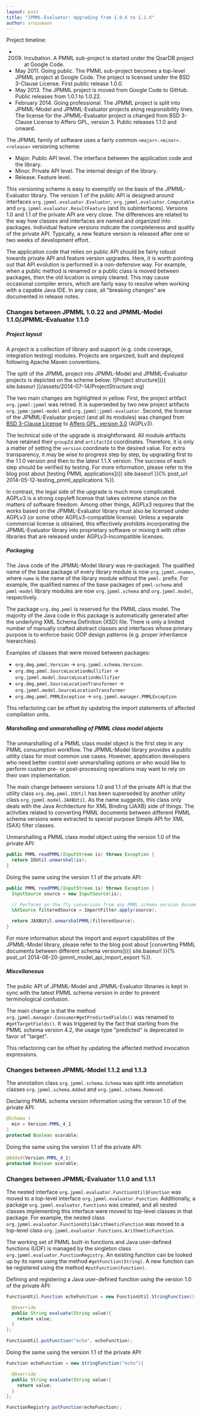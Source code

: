 ```yaml
---
layout: post
title: "JPMML-Evaluator: Upgrading from 1.0.X to 1.1.X"
author: vruusmann
---
```


Project timeline:

* 2009. Incubation. A PMML sub-project is started under the QsarDB project at Google Code.
* May 2011. Going public. The PMML sub-project becomes a top-level JPMML project at Google Code. The project is licensed under the BSD 3-Clause License. First public release 1.0.0.
* May 2013. The JPMML project is moved from Google Code to GitHub. Public releases from 1.0.1 to 1.0.22.
* February 2014. Going professional. The JPMML project is split into JPMML-Model and JPMML-Evaluator projects along responsibility lines. The license for the JPMML-Evaluator project is changed from BSD 3-Clause License to Affero GPL, version 3. Public releases 1.1.0 and onward.

The JPMML family of software uses a fairly common `<major>.<minor>.<release>` versioning scheme:

* Major. Public API level. The interface between the application code and the library.
* Minor. Private API level. The internal design of the library.
* Release. Feature level.

This versioning scheme is easy to exemplify on the basis of the JPMML-Evaluator library. The version 1 of the public API is designed around interfaces `org.jpmml.evaluator.Evaluator`, `org.jpmml.evaluator.Computable` and `org.jpmml.evaluator.ResultFeature` (and its subinterfaces). Versions 1.0 and 1.1 of the private API are very close. The differences are related to the way how classes and interfaces are named and organized into packages. Individual feature versions indicate the completeness and quality of the private API. Typically, a new feature version is released after one or two weeks of development effort.

The application code that relies on public API should be fairly robust towards private API and feature version upgrades. Here, it is worth pointing out that API evolution is performed in a non-defensive way. For example, when a public method is renamed or a public class is moved between packages, then the old location is simply cleared. This may cause occasional compiler errors, which are fairly easy to resolve when working with a capable Java IDE. In any case, all "breaking changes" are documented in release notes.

### Changes between JPMML 1.0.22 and JPMML-Model 1.1.0/JPMML-Evaluator 1.1.0 ###

##### Project layout #####

A project is a collection of library and support (e.g. code coverage, integration testing) modules. Projects are organized, built and deployed following Apache Maven conventions.

The split of the JPMML project into JPMML-Model and JPMML-Evaluator projects is depicted on the scheme below:
![Project structure]({{ site.baseurl }}/assets/2014-07-14/ProjectStructure.svg)

The two main changes are highlighted in yellow. First, the project artifact `org.jpmml:jpmml` was retired. It is superseded by two new project artifacts `org.jpmm:jpmml-model` and `org.jpmml:jpmml-evaluator`. Second, the license of the JPMML-Evaluator project (and all its modules) was changed from [BSD 3-Clause License](https://opensource.org/licenses/BSD-3-Clause) to [Affero GPL, version 3.0](https://www.gnu.org/licenses/agpl-3.0.html) (AGPLv3).

The technical side of the upgrade is straightforward. All module artifacts have retained their `groupId` and `artifactId` coordinates. Therefore, it is only a matter of setting the `version` coordinate to the desired value. For extra transparency, it may be wise to progress step by step, by upgrading first to the 1.1.0 version and then to the latest 1.1.X version. The success of each step should be verified by testing. For more information, please refer to the blog post about [testing PMML applications]({{ site.baseurl }}{% post_url 2014-05-12-testing_pmml_applications %}).

In contrast, the legal side of the upgrade is much more complicated. AGPLv3 is a strong copyleft license that takes extreme stance on the matters of software freedom. Among other things, AGPLv3 requires that the works based on the JPMML-Evaluator library must also be licensed under AGPLv3 (or some other AGPLv3-compatible license). Unless a separate commercial license is obtained, this effectively prohibits incorporating the JPMML-Evaluator library into proprietary software or mixing it with other libraries that are released under AGPLv3-incompatible licenses.

##### Packaging #####

The Java code of the JPMML-Model library was re-packaged. The qualified name of the base package of every library module is now `org.jpmml.<name>`, where `name` is the name of the library module without the `pmml-` prefix. For example, the qualified names of the base packages of `pmml-schema` and `pmml-model` library modules are now `org.jpmml.schema` and `org.jpmml.model`, respectively.

The package `org.dmg.pmml` is reserved for the PMML class model. The majority of the Java code in this package is automatically generated after the underlying XML Schema Definition (XSD) file. There is only a limited number of manually crafted abstract classes and interfaces whose primary purpose is to enforce basic OOP design patterns (e.g. proper inheritance hierarchies).

Examples of classes that were moved between packages:

* `org.dmg.pmml.Version` → `org.jpmml.schema.Version`.
* `org.dmg.pmml.SourceLocationNullifier` → `org.jpmml.model.SourceLocationNullifier`
* `org.dmg.pmml.SourceLocationTransformer` → `org.jpmml.model.SourceLocationTransformer`
* `org.dmg.pmml.PMMLException` → `org.jpmml.manager.PMMLException`

This refactoring can be offset by updating the import statements of affected compilation units.

##### Marshalling and unmarshalling of PMML class model objects #####

The unmarshalling of a PMML class model object is the first step in any PMML consumption workflow. The JPMML-Model library provides a public utility class for most common use cases. However, application developers who need better control over unmarshalling options or who would like to perform custom pre- or post-processing operations may want to rely on their own implementation.

The main change between versions 1.0 and 1.1 of the private API is that the utility class `org.dmg.pmml.IOUtil` has been superseded by another utility class `org.jpmml.model.JAXBUtil`. As the name suggests, this class only deals with the Java Architecture for XML Binding (JAXB) side of things. The activities related to converting PMML documents between different PMML schema versions were extracted to special purpose Simple API for XML (SAX) filter classes.

Unmarshalling a PMML class model object using the version 1.0 of the private API:

``` java
public PMML readPMML(InputStream is) throws Exception {
  return IOUtil.unmarshal(is);
}
```

Doing the same using the version 1.1 of the private API:

``` java
public PMML readPMML(InputStream is) throws Exception {
  InputSource source = new InputSource(is);

  // Performs on-the-fly conversion from any PMML schema version document to the latest PMML schema version 4.2 document
  SAXSource filteredSource = ImportFilter.apply(source);

  return JAXBUtil.unmarshalPMML(filteredSource);
}
```

For more information about the import and export capabilities of the JPMML-Model library, please refer to the blog post about [converting PMML documents between different schema versions]({{ site.baseurl }}{% post_url 2014-06-20-jpmml_model_api_import_export %}).

##### Miscellaneous #####

The public API of JPMML-Model and JPMML-Evaluator libraries is kept in sync with the latest PMML schema version in order to prevent terminological confusion.

The main change is that the method `org.jpmml.manager.Consumer#getPredictedFields()` was renamed to `#getTargetFields()`. It was triggered by the fact that starting from the PMML schema version 4.2, the usage type "predicted" is deprecated in favor of "target".

This refactoring can be offset by updating the affected method invocation expressions.

### Changes between JPMML-Model 1.1.2 and 1.1.3 ###

The annotation class `org.jpmml.schema.Schema` was split into annotation classes `org.jpmml.schema.Added` and `org.jpmml.schema.Removed`.

Declaring PMML schema version information using the version 1.0 of the private API:

``` java
@Schema (
  min = Version.PMML_4_1
)
protected Boolean scorable;
```

Doing the same using the version 1.1 of the private API:

``` java
@Added(Version.PMML_4_1)
protected Boolean scorable;
```

### Changes between JPMML-Evaluator 1.1.0 and 1.1.1 ###

The nested interface `org.jpmml.evaluator.FunctionUtil$Function` was moved to a top-level interface `org.jpmml.evaluator.Function`. Additionally, a package `org.jpmml.evaluator.functions` was created, and all nested classes implementing this interface were moved to top-level classes in that package. For example, the nested class `org.jpmml.evaluator.FunctionUtil$ArithmeticFunction` was moved to a top-level class `org.jpmml.evaluator.functions.ArithmeticFunction`.

The working set of PMML built-in functions and Java user-defined functions (UDF) is managed by the singleton class `org.jpmml.evaluator.FunctionRegistry`. An existing function can be looked up by its name using the method `#getFunction(String)`. A new function can be registered using the method `#putFunction(Function)`.

Defining and registering a Java user-defined function using the version 1.0 of the private API:

``` java
FunctionUtil.Function echoFunction = new FunctionUtil.StringFunction(){

  @Override
  public String evaluate(String value){
    return value;
  }
};

FunctionUtil.putFunction("echo", echoFunction);
```

Doing the same using the version 1.1 of the private API:

``` java
Function echoFunction = new StringFunction("echo"){

  @Override
  public String evaluate(String value){
    return value;
  }
};

FunctionRegistry.putFunction(echoFunction);
```
